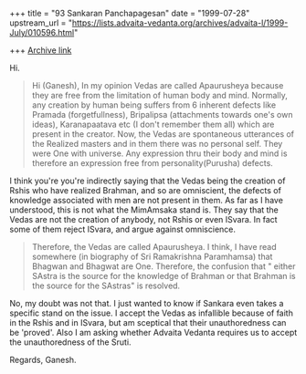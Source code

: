 +++
title = "93 Sankaran Panchapagesan"
date = "1999-07-28"
upstream_url = "https://lists.advaita-vedanta.org/archives/advaita-l/1999-July/010596.html"

+++
[Archive link](https://lists.advaita-vedanta.org/archives/advaita-l/1999-July/010596.html)

Hi.

> Hi (Ganesh),
> In my opinion Vedas are called Apaurusheya because they are free from the
> limitation of human body and mind. Normally, any creation by human being
> suffers from 6 inherent defects like Pramada (forgetfullness), Bripalipsa
> (attachments towards one's own ideas), Karanapaatava etc (I don't remember
> them all) which are present in the creator. Now, the Vedas are spontaneous
> utterances of the Realized masters and in them there was no personal self.
> They were One with universe. Any expression thru their body and mind is
> therefore an expression free from personality(Purusha) defects.

I think you're you're indirectly saying that the Vedas being the creation
of Rshis who have realized Brahman, and so are omniscient, the defects of
knowledge associated with men are not present in them. As far as I have
understood, this is not what the MimAmsaka stand is. They say that the
Vedas are not the creation of anybody, not Rshis or even ISvara. In fact
some of them reject ISvara, and argue against omniscience.

> Therefore, the Vedas are called Apaurusheya. I think, I have read somewhere
> (in biography of Sri Ramakrishna Paramhamsa) that Bhagwan and Bhagwat are
> One. Therefore, the confusion that " either SAstra is the source for the
> knowledge of Brahman or that Brahman is the source for the SAstras" is
> resolved.

No, my doubt was not that. I just wanted to know if Sankara even takes a
specific stand on the issue.  I accept the Vedas as infallible because of
faith in the Rshis and in ISvara, but am sceptical that their
unauthoredness can be 'proved'. Also I am asking whether Advaita Vedanta
requires us to accept the unauthoredness of the Sruti.

Regards,
Ganesh.

